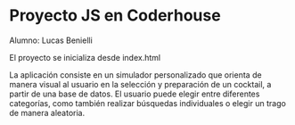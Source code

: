 # Proyecto JS en Coderhouse
Alumno: Lucas Benielli

El proyecto se inicializa desde index.html

La aplicación consiste en un simulador personalizado que orienta de manera visual al usuario
en la selección y preparación de un cocktail, a partir de una base de datos.
El usuario puede elegir entre diferentes categorías, como también realizar búsquedas individuales o elegir un trago de manera aleatoria.


